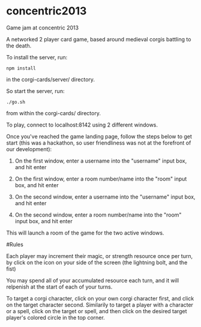 # concentric2013
Game jam at concentric 2013

A networked 2 player card game, based around medieval corgis battling to the death.

To install the server, run:

```
npm install
```

in the corgi-cards/server/ directory.

So start the server, run:

```
./go.sh
```

from within the corgi-cards/ directory.

To play, connect to localhost:8142 using 2 different windows.

Once you've reached the game landing page, follow the steps below to get start (this was a hackathon, so user friendliness was not at the forefront of our development):

1. On the first window, enter a username into the "username" input box, and hit enter
 
2. On the first window, enter a room number/name into the "room" input box, and hit enter
 
3. On the second window, enter a username into the "username" input box, and hit enter
 
4. On the second window, enter a room number/name into the "room" input box, and hit enter
 

This will launch a room of the game for the two active windows.

#Rules

Each player may increment their magic, or strength resource once per turn, by click on the icon on your side of the screen (the lightning bolt, and the fist)

You may spend all of your accumulated resource each turn, and it will relpenish at the start of each of your turns.

To target a corgi character, click on your own corgi character first, and click on the target character second. Similarily to target a player with a character or a spell, click on the target or spell, and then click on the desired target player's colored circle in the top corner.
